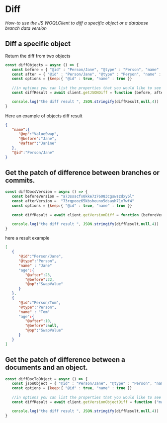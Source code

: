 # Diff

*How-to use the JS WOQLClient to diff a specific object or a database branch data version*

## Diff a specific object

Return the diff from two objects

```js
const diffObjects = async () => {
   const before = { "@id" : "Person/Jane", "@type" : "Person", "name" : "Jane"}
   const after = { "@id" : "Person/Jane", "@type" : "Person", "name" : "Janine"}
   const options = {keep:{ "@id" : true, "name" : true }}
   
   //in options you can list the properties that you would like to see in the diff result in any case.
   const diffResult = await client.getJSONDiff = function (before, after, options) {

   console.log("the diff result ", JSON.stringify(diffResult,null,4))
}

```
Here an example of objects diff result

```json
{
   "name":{
      "@op":"ValueSwap",
      "@before":"Jane",
      "@after":"Janine"
   },
   "@id":"Person/Jane"
}
```


## Get the patch of difference between branches or commits.

```js
const diffDocsVersion = async () => {
   const beforeVersion = "a73ssscfx0kke7z76083cgswszdxy6l"
   const afterVersion =  "73rqpooz65kbsheuno5dsayh71x7wf4"
   const options = {keep:{ "@id" : true, "name" : true }}
   
   const diffResult = await client.getVersionDiff = function (beforeVersion, afterVersion, null, options) {

   console.log("the diff result ", JSON.stringify(diffResult,null,4))
}

```

here a result example

```json
[
   {
      "@id":"Person/Jane",
      "@type":"Person",
      "name" : "Jane"
      "age":{
         "@after":23,
         "@before":22,
         "@op":"SwapValue"
      }
   },
   {
      "@id":"Person/Tom",
      "@type":"Person",
      "name" : "Tom"
      "age":{
         "@after":10,
         "@before":null,
         "@op":"SwapValue"
      }
   }
]
```



## Get the patch of difference between a documents and an object.

```js
const diffDocToObject = async () => {
   const jsonObject = { "@id" : "Person/Jane", "@type" : "Person", "name" : "Jannet"}
   const options = {keep:{ "@id" : true, "name" : true }}
   
   //in options you can list the properties that you would like to see in the diff result in any case.
   const diffResult = await client.getVersionObjectDiff = function ("main", jsonObject, "Person/Jane", options) {

   console.log("the diff result ", JSON.stringify(diffResult,null,4))
}

```


